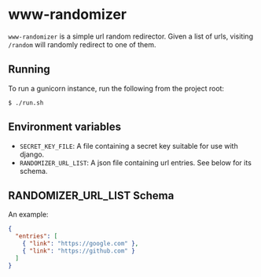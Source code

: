 # www-randomizer

`www-randomizer` is a simple url random redirector. Given a list of urls, visiting `/random` will randomly redirect to one of them.

## Running

To run a gunicorn instance, run the following from the project root:

```console
$ ./run.sh
```

## Environment variables

- `SECRET_KEY_FILE`: A file containing a secret key suitable for use with django.
- `RANDOMIZER_URL_LIST`: A json file containing url entries. See below for its schema.

## RANDOMIZER_URL_LIST Schema

An example:

```json
{
  "entries": [
    { "link": "https://google.com" },
    { "link": "https://github.com" }
  ]
}
```
